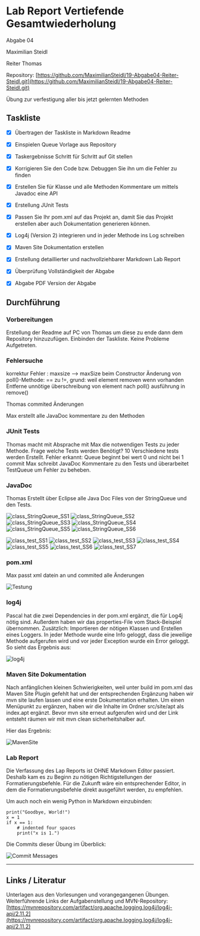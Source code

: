 # Lab Report Vertiefende Gesamtwiederholung

Abgabe 04

Maximilian Steidl

Reiter Thomas

Repository: [https://github.com/MaximilianSteidl/19-Abgabe04-Reiter-Steidl.git](https://github.com/MaximilianSteidl/19-Abgabe04-Reiter-Steidl.git)

Übung zur verfestigung aller bis jetzt gelernten Methoden

## Taskliste

- [X] Übertragen der Taskliste in Markdown Readme
- [X] Einspielen Queue Vorlage aus Repository
- [X] Taskergebnisse Schritt für Schritt auf Git stellen
- [X] Korrigieren Sie den Code bzw. Debuggen Sie ihn um die Fehler zu finden
- [X] Erstellen Sie für Klasse und alle Methoden Kommentare um mittels Javadoc eine API 
- [X] Erstellung JUnit Tests
- [X] Passen Sie Ihr pom.xml auf das Projekt an, damit Sie das Projekt erstellen aber auch Dokumentation generieren können.
- [X] Log4j (Version 2) integrieren und in jeder Methode ins Log schreiben
- [x] Maven Site Dokumentation erstellen
- [X] Erstellung detaillierter und nachvollziehbarer Markdown Lab Report
- [X] Überprüfung Vollständigkeit der Abgabe
- [X] Abgabe PDF Version der Abgabe



## Durchführung
### Vorbereitungen
Erstellung der Readme auf PC von Thomas um diese zu ende dann dem Repository hinzuzufügen.
Einbinden der Taskliste. Keine Probleme Aufgetreten.

### Fehlersuche
korrektur Fehler : 	 maxsize --> maxSize beim Constructor
			         Änderung von poll()-Methode: == zu !=, grund: weil element removen wenn vorhanden
			         Entferne unnötige überschreibung von element nach poll() ausführung in remove()
                     
Thomas commited Änderungen

Max erstellt alle JavaDoc kommentare zu den Methoden

### JUnit Tests
Thomas macht mit Absprache mit Max die notwendigen Tests zu jeder Methode.
Frage welche Tests werden Benötigt? 
10 Verschiedene tests werden Erstellt.
Fehler erkannt: Queue beginnt bei wert 0 und nicht bei 1
commit
Max schreibt JavaDoc Kommentare zu den Tests und überarbeitet TestQueue um Fehler zu beheben.

### JavaDoc
Thomas Erstellt über Eclipse alle Java Doc Files von der StringQueue und den Tests.

![class_StringQueue_SS1](Media/class_StringQueue_SS1.jpg)
![class_StringQueue_SS2](Media/class_StringQueue_SS2.jpg)
![class_StringQueue_SS3](Media/class_StringQueue_SS3.jpg)
![class_StringQueue_SS4](Media/class_StringQueue_SS4.jpg)
![class_StringQueue_SS5](Media/class_StringQueue_SS5.jpg)
![class_StringQueue_SS6](Media/class_StringQueue_SS6.jpg)

![class_test_SS1](Media/class_test_SS1.jpg)
![class_test_SS2](Media/class_test_SS2.jpg)
![class_test_SS3](Media/class_test_SS3.jpg)
![class_test_SS4](Media/class_test_SS4.jpg)
![class_test_SS5](Media/class_test_SS5.jpg)
![class_test_SS6](Media/class_test_SS6.jpg)
![class_test_SS7](Media/class_test_SS7.jpg)

### pom.xml
Max passt xml datein an und commited alle Änderungen


![Testung](media/Testung.jpg)


### log4j
Pascal hat die zwei Dependencies in der pom.xml ergänzt, die für Log4j nötig sind. Außerdem haben wir das properties-File vom Stack-Beispiel übernommen. Zusätzlich: Importieren der nötigen Klassen und Erstellen eines Loggers. In jeder Methode wurde eine Info geloggt, dass die jeweilige Methode aufgerufen wird und vor jeder Exception wurde ein Error geloggt. So sieht das Ergebnis aus:

![log4j](media/log.jpg)

### Maven Site Dokumentation
Nach anfänglichen kleinen Schwierigkeiten, weil unter build im pom.xml das Maven Site Plugin gefehlt hat und der entsprechenden Ergänzung haben wir mvn site laufen lassen und eine erste Dokumentation erhalten. Um einen Menüpunkt zu ergänzen, haben wir die Inhalte im Ordner src/site/apt als index.apt ergänzt. Bevor mvn site erneut aufgerufen wird und der Link entsteht räumen wir mit mvn clean sicherheitshalber auf.

Hier das Ergebnis:

![MavenSite](media/maven.jpg)

### Lab Report
Die Verfassung des Lap Reports ist OHNE Markdown Editor passiert. Deshalb kam es zu Beginn zu nötigen Richtigstellungen der Formatierungsbefehle. Für die Zukunft wäre ein entsprechender Editor, in dem die Formatierungsbefehle direkt ausgeführt werden, zu empfehlen.

Um auch noch ein wenig Python in Markdown einzubinden:

```
print("Goodbye, World!")
x = 1
if x == 1:
    # indented four spaces
    print("x is 1.")
```

Die Commits dieser Übung im Überblick:

![Commit Messages](media/commits1.jpg)

-----

## Links / Literatur
Unterlagen aus den Vorlesungen und vorangegangenen Übungen. Weiterführende Links der Aufgabenstellung und MVN-Repository: [https://mvnrepository.com/artifact/org.apache.logging.log4j/log4j-api/2.11.2](https://mvnrepository.com/artifact/org.apache.logging.log4j/log4j-api/2.11.2)
